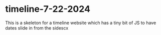 # timeline-7-22-2024

This is a skeleton for a timeline website which has a tiny bit of JS to have dates slide in from the sidescx